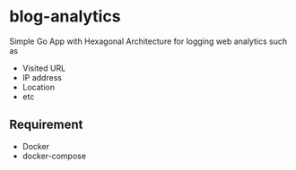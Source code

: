# blog-analytics

Simple Go App with Hexagonal Architecture for logging web analytics such as 

- Visited URL
- IP address
- Location
- etc

## Requirement
- Docker
- docker-compose